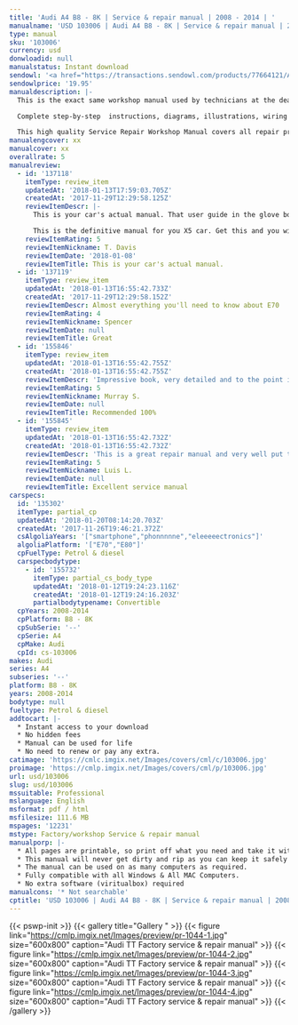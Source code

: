 ```yaml
---
title: 'Audi A4 B8 - 8K | Service & repair manual | 2008 - 2014 | '
manualname: 'USD 103006 | Audi A4 B8 - 8K | Service & repair manual | 2008 - 2014 | '
type: manual
sku: '103006'
currency: usd
donwloadid: null
manualstatus: Instant download
sendowl: '<a href="https://transactions.sendowl.com/products/77664121/A8BE4879/add_to_cart" rel="nofollow"><img src="https://cml.imgix.net/Images/assets/add_to_cart.jpg" /></a><script type="text/javascript" src="https://transactions.sendowl.com/assets/sendowl.js" ></script>'
sendowlprice: '19.95'
manualdescription: |-
  This is the exact same workshop manual used by technicians at the dealerships to maintain, service, diagnose and repair your vehicle.

  Complete step-by-step  instructions, diagrams, illustrations, wiring schematics, and specifications to completely repair your vehicle with ease!

  This high quality Service Repair Workshop Manual covers all repair procedures A-Z. Every repair and service procedure is covered. Instant download
manualengcover: xx
manualcover: xx
overallrate: 5
manualreview:
  - id: '137118'
    itemType: review_item
    updatedAt: '2018-01-13T17:59:03.705Z'
    createdAt: '2017-11-29T12:29:58.125Z'
    reviewItemDescr: |-
      This is your car's actual manual. That user guide in the glove box is just a taster.

      This is the definitive manual for you X5 car. Get this and you will get your car; you'll understand what your mechanic is recommending and why; you'll know what you can do and how to do it.
    reviewItemRating: 5
    reviewItemNickname: T. Davis
    reviewItemDate: '2018-01-08'
    reviewItemTitle: This is your car's actual manual.
  - id: '137119'
    itemType: review_item
    updatedAt: '2018-01-13T16:55:42.733Z'
    createdAt: '2017-11-29T12:29:58.152Z'
    reviewItemDescr: Almost everything you'll need to know about E70
    reviewItemRating: 4
    reviewItemNickname: Spencer
    reviewItemDate: null
    reviewItemTitle: Great
  - id: '155846'
    itemType: review_item
    updatedAt: '2018-01-13T16:55:42.755Z'
    createdAt: '2018-01-13T16:55:42.755Z'
    reviewItemDescr: 'Impressive book, very detailed and to the point information!'
    reviewItemRating: 5
    reviewItemNickname: Murray S.
    reviewItemDate: null
    reviewItemTitle: Recommended 100%
  - id: '155845'
    itemType: review_item
    updatedAt: '2018-01-13T16:55:42.732Z'
    createdAt: '2018-01-13T16:55:42.732Z'
    reviewItemDescr: 'This is a great repair manual and very well put together. So far it''s been perfect, I haven''t run into things it doesn''t cover or lacking detail as some other brands do'
    reviewItemRating: 5
    reviewItemNickname: Luis L.
    reviewItemDate: null
    reviewItemTitle: Excellent service manual
carspecs:
  id: '135302'
  itemType: partial_cp
  updatedAt: '2018-01-20T08:14:20.703Z'
  createdAt: '2017-11-26T19:46:21.372Z'
  csAlgoliaYears: '["smartphone","phonnnnne","eleeeeectronics"]'
  algoliaPlatform: '["E70","E80"]'
  cpFuelType: Petrol & diesel
  carspecbodytype:
    - id: '155732'
      itemType: partial_cs_body_type
      updatedAt: '2018-01-12T19:24:23.116Z'
      createdAt: '2018-01-12T19:24:16.203Z'
      partialbodytypename: Convertible
  cpYears: 2008-2014
  cpPlatform: B8 - 8K
  cpSubSerie: '--'
  cpSerie: A4
  cpMake: Audi
  cpId: cs-103006
makes: Audi
series: A4
subseries: '--'
platform: B8 - 8K
years: 2008-2014
bodytype: null
fueltype: Petrol & diesel
addtocart: |-
  * Instant access to your download
  * No hidden fees
  * Manual can be used for life
  * No need to renew or pay any extra.
catimage: 'https://cmlc.imgix.net/Images/covers/cml/c/103006.jpg'
proimage: 'https://cmlp.imgix.net/Images/covers/cml/p/103006.jpg'
url: usd/103006
slug: usd/103006
mssuitable: Professional
mslanguage: English
msformat: pdf / html
msfilesize: 111.6 MB
mspages: '12231'
mstype: Factory/workshop Service & repair manual
manualporp: |-
  * All pages are printable, so print off what you need and take it with you into the garage or workshop
  * This manual will never get dirty and rip as you can keep it safely on your PC and print the pages you need in matter of seconds.
  * The manual can be used on as many computers as required.
  * Fully compatible with all Windows & All MAC Computers.
  * No extra software (viritualbox) required
manualcons: '* Not searchable'
cptitle: 'USD 103006 | Audi A4 B8 - 8K | Service & repair manual | 2008 - 2014 | '
---
```


{{< pswp-init >}}
{{< gallery title="Gallery " >}}
{{< figure link="https://cmlp.imgix.net/Images/preview/pr-1044-1.jpg" size="600x800" caption="Audi TT Factory service & repair manual" >}}
{{< figure link="https://cmlp.imgix.net/Images/preview/pr-1044-2.jpg" size="600x800" caption="Audi TT Factory service & repair manual" >}}
{{< figure link="https://cmlp.imgix.net/Images/preview/pr-1044-3.jpg" size="600x800" caption="Audi TT Factory service & repair manual" >}}
{{< figure link="https://cmlp.imgix.net/Images/preview/pr-1044-4.jpg" size="600x800" caption="Audi TT Factory service & repair manual" >}}
{{< /gallery >}}